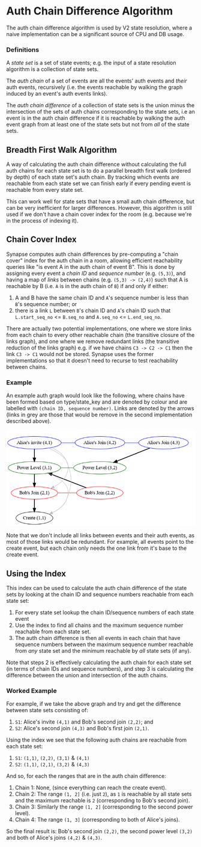 # Auth Chain Difference Algorithm

The auth chain difference algorithm is used by V2 state resolution, where a
naive implementation can be a significant source of CPU and DB usage.

### Definitions

A *state set* is a set of state events; e.g. the input of a state resolution
algorithm is a collection of state sets.

The *auth chain* of a set of events are all the events' auth events and *their*
auth events, recursively (i.e. the events reachable by walking the graph induced
by an event's auth events links).

The *auth chain difference* of a collection of state sets is the union minus the
intersection of the sets of auth chains corresponding to the state sets, i.e an
event is in the auth chain difference if it is reachable by walking the auth
event graph from at least one of the state sets but not from *all* of the state
sets.

## Breadth First Walk Algorithm

A way of calculating the auth chain difference without calculating the full auth
chains for each state set is to do a parallel breadth first walk (ordered by
depth) of each state set's auth chain. By tracking which events are reachable
from each state set we can finish early if every pending event is reachable from
every state set.

This can work well for state sets that have a small auth chain difference, but
can be very inefficient for larger differences. However, this algorithm is still
used if we don't have a chain cover index for the room (e.g. because we're in
the process of indexing it).

## Chain Cover Index

Synapse computes auth chain differences by pre-computing a "chain cover" index
for the auth chain in a room, allowing efficient reachability queries like "is
event A in the auth chain of event B". This is done by assigning every event a
*chain ID* and *sequence number* (e.g. `(5,3)`), and having a map of *links*
between chains (e.g. `(5,3) -> (2,4)`) such that A is reachable by B (i.e. `A`
is in the auth chain of `B`) if and only if either:

1. A and B have the same chain ID and `A`'s sequence number is less than `B`'s
   sequence number; or
2. there is a link `L` between `B`'s chain ID and `A`'s chain ID such that
   `L.start_seq_no` <= `B.seq_no` and `A.seq_no` <= `L.end_seq_no`.

There are actually two potential implementations, one where we store links from
each chain to every other reachable chain (the transitive closure of the links
graph), and one where we remove redundant links (the transitive reduction of the
links graph) e.g. if we have chains `C3 -> C2 -> C1` then the link `C3 -> C1`
would not be stored. Synapse uses the former implementations so that it doesn't
need to recurse to test reachability between chains.

### Example

An example auth graph would look like the following, where chains have been
formed based on type/state_key and are denoted by colour and are labelled with
`(chain ID, sequence number)`. Links are denoted by the arrows (links in grey
are those that would be remove in the second implementation described above).

![Example](auth_chain_diff.dot.png)

Note that we don't include all links between events and their auth events, as
most of those links would be redundant. For example, all events point to the
create event, but each chain only needs the one link from it's base to the
create event.

## Using the Index

This index can be used to calculate the auth chain difference of the state sets
by looking at the chain ID and sequence numbers reachable from each state set:

1. For every state set lookup the chain ID/sequence numbers of each state event
2. Use the index to find all chains and the maximum sequence number reachable
   from each state set.
3. The auth chain difference is then all events in each chain that have sequence
   numbers between the maximum sequence number reachable from *any* state set and
   the minimum reachable by *all* state sets (if any).

Note that steps 2 is effectively calculating the auth chain for each state set
(in terms of chain IDs and sequence numbers), and step 3 is calculating the
difference between the union and intersection of the auth chains.

### Worked Example

For example, if we take the above graph and try and get the difference between
state sets consisting of:

1. `S1`: Alice's invite `(4,1)` and Bob's second join `(2,2)`; and
2. `S2`: Alice's second join `(4,3)` and Bob's first join `(2,1)`.

Using the index we see that the following auth chains are reachable from each
state set:

1. `S1`: `(1,1)`, `(2,2)`, `(3,1)` & `(4,1)`
2. `S2`: `(1,1)`, `(2,1)`, `(3,2)` & `(4,3)`

And so, for each the ranges that are in the auth chain difference:
1. Chain 1: None, (since everything can reach the create event).
2. Chain 2: The range `(1, 2]` (i.e. just `2`), as `1` is reachable by all state
   sets and the maximum reachable is `2` (corresponding to Bob's second join).
3. Chain 3: Similarly the range `(1, 2]` (corresponding to the second power
   level).
4. Chain 4: The range `(1, 3]` (corresponding to both of Alice's joins).

So the final result is: Bob's second join `(2,2)`, the second power level
`(3,2)` and both of Alice's joins `(4,2)` & `(4,3)`.
